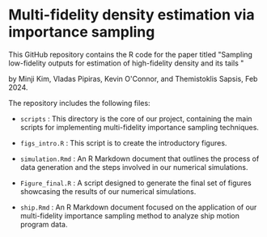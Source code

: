 # Multi-fidelity density estimation via importance sampling

This GitHub repository contains the R code for the paper titled "Sampling low-fidelity outputs for estimation of high-fidelity density and its tails "

by Minji Kim, Vladas Pipiras, Kevin O'Connor, and Themistoklis Sapsis, Feb 2024.

The repository includes the following files:

* ``scripts`` : This directory is the core of our project, containing the main scripts for implementing multi-fidelity importance sampling techniques.

* ``figs_intro.R`` : This script is to create the introductory figures.

* ``simulation.Rmd`` : An R Markdown document that outlines the process of data generation and the steps involved in our numerical simulations.

* ``Figure_final.R`` : A script designed to generate the final set of figures showcasing the results of our numerical simulations.

* ``ship.Rmd`` : An R Markdown document focused on the application of our multi-fidelity importance sampling method to analyze ship motion program data.
